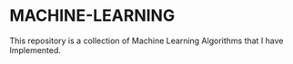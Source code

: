 # MACHINE-LEARNING
This repository is a collection of Machine Learning Algorithms that I have Implemented.
